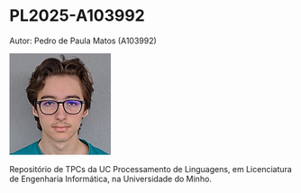 # PL2025-A103992

Autor: Pedro de Paula Matos (A103992)

![Foto](foto.jpg "foto")

Repositório de TPCs da UC Processamento de Linguagens, em Licenciatura de Engenharia Informática, na Universidade do Minho. 

